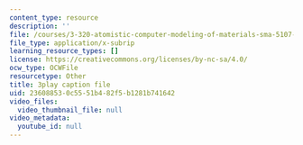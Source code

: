 ```yaml
---
content_type: resource
description: ''
file: /courses/3-320-atomistic-computer-modeling-of-materials-sma-5107-spring-2005/236088530c5551b482f5b1281b741642_U5SKba2lCuw.vtt
file_type: application/x-subrip
learning_resource_types: []
license: https://creativecommons.org/licenses/by-nc-sa/4.0/
ocw_type: OCWFile
resourcetype: Other
title: 3play caption file
uid: 23608853-0c55-51b4-82f5-b1281b741642
video_files:
  video_thumbnail_file: null
video_metadata:
  youtube_id: null
---
```

